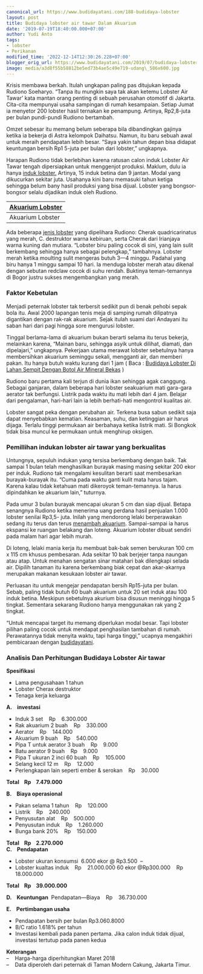 ```yaml
---
canonical_url: https://www.budidayatani.com/188-budidaya-lobster
layout: post
title: Budidaya lobster air tawar Dalam Akuarium
date: '2019-07-19T18:40:00.000+07:00'
author: Yudi Anto
tags:
- lobster
- Perikanan
modified_time: '2022-12-14T12:30:26.228+07:00'
blogger_orig_url: https://www.budidayatani.com/2019/07/budidaya-lobster-air-tawar-dalam.html
image: media/a3d8f55b58812be5ed73b4ae5c49e719-udang\_586x600.jpg
---
```

Krisis membawa berkah. Itulah ungkapan paling pas ditujukan kepada Rudiono Soeharyo. “Tanpa itu mungkin saya tak akan ketemu Lobster Air Tawar’ kata mantan orang penting di sebuah perusahan otomotif di Jakarta. Cita-cita mempunyai usaha sampingan di rumah kesampaian. Setiap Jumat ia menyetor 200 lobster hasil ternakan ke penampung. Artinya, Rp2,8-juta per bulan pundi-pundi Rudiono bertambah.

Omzet sebesar itu memang belum seberapa bila dibandingkan gajinya ketika ia bekerja di Astra kelompok Daihatsu. Namun, itu baru sebuah awal untuk meraih pendapatan lebih besar. “Saya yakin tahun depan bisa didapat keuntungan bersih Rp1 5-juta per bulan dari lobster,” ungkapnya.

Harapan Rudiono tidak berlebihan karena ratusan calon induk Lobster Air Tawar tengah dipersiapkan untuk menggenjot produksi. Maklum, dulu ia hanya [induk lobster.](https://www.budidayatani.com/search/label/lobster) Artinya, 15 induk betina dan 9 jantan. Modal yang dikucurkan sekitar juta. Usahanya kini baru memasuki tahun ketiga sehingga belum bany hasil produksi yang bisa dijual. Lobster yang bongsor-bongsor selalu dijadikan induk oleh Rudiono.



| [Akuarium Lobster](https://i0.wp.com/1.bp.blogspot.com/-cvBGT_XwkbU/XTGqcoTKRRI/AAAAAAAADEQ/_alBZy3J9cghcSMC5BvTNt2O0UomYNNegCLcBGAs/s1600/udang_586x600.jpg?ssl=1) |
| --- |
| Akuarium Lobster |

Ada beberapa [jenis lobster](https://www.budidayatani.com/2019/07/jenis-lobster-air-tawar-yang.html) yang dipelihara Rudiono: Cherak quadricarinatus yang merah, C. destruktor warna kebiruan, serta Cherak dari Irianjaya warna kuning dan mutiara. “Lobster biru paling cocok di sini, yang lain sulit berkembang sehingga hanya sebagai pelengkap,” tambahnya. Lobster merah ketika moulting sulit mengeras butuh 3—4 minggu. Padahal yang biru hanya 1 minggu sampai 10 hari. Ia menduga lobster merah atau dikenal dengan sebutan redclaw cocok di suhu rendah. Buktinya teman-temannya di Bogor justru sukses mengembangkan yang merah.

### Faktor Kebetulan

Menjadi peternak lobster tak terbersit sedikit pun di benak pehobi sepak bola itu. Awal 2000 lapangan tenis meja di samping rumah dilipatnya digantikan dengan rak-rak akuarium. Sejak itulah suami dari Andayani itu saban hari dari pagi hingga sore mengurusi lobster.

Tinggal berlama-lama di akuarium bukan berarti selama itu terus bekerja, melainkan karena, “Mainan baru, sehingga asyik untuk dilihat, diamati, dan dipelajari,” ungkapnya. Pekerjaan utama merawat lobster sebetulnya hanya membersihkan akuarium seminggu sekali, mengganti air, dan memberi pakan. Itu hanya butuh waktu kurang dari 1 jam ( Baca : [Budidaya Lobster Di Lahan Sempit Dengan Botol Air Mineral Bekas](https://www.budidayatani.com/2019/06/budidaya-lobster-di-lahan-sempit-dengan.html) )

Rudiono baru pertama kali terjun di dunia ikan sehingga agak canggung. Sebagai ganjaran, dalam beberapa hari lobster seakuarium mati gara-gara aerator tak berfungsi. Listrik pada waktu itu mati lebih dari 4 jam. Belajar dari pengalaman, hari-hari lain ia lebih berhati-hati mengontrol kualitas air.

Lobster sangat peka dengan perubahan air. Terkena busa sabun sedikit saja dapat menyebabkan kematian. Keasaman, suhu, dan ketinggian air harus dijaga. Terlalu tinggi permukaan air berbahaya ketika listrik mati. Si Bongkok tidak bisa muncul ke permukaan untuk menghirup oksigen.

### Pemillihan indukan lobster air tawar yang berkualitas

Untungnya, sepuluh indukan yang tersisa berkembang dengan baik. Tak sampai 1 bulan telah menghasilkan burayak masing masing sekitar 200 ekor per induk. Rudiono tak mengalami kesulitan berarti saat membesarkan burayak-burayak itu. “Cuma pada waktu ganti kulit mata harus tajam. Karena kalau tidak ketahuan mati dikeroyok teman-temannya. Ia harus dipindahkan ke akuarium lain,” tuturnya.

Pada umur 3 bulan burayak mencapai ukuran 5 cm dan siap dijual. Betapa senangnya Rudiono ketika menerima uang perdana hasil penjualan 1.000 lobster senilai Rp3,5- juta. Inilah yang mendorong lelaki berperawakan sedang itu terus dan terus [menambah akuarium](https://www.budidayatani.com/2019/07/budidaya-lobster-dengan-akuarium-modal.html). Sampai-sampai ia harus ekspansi ke ruangan belakang dan loteng. Akuarium lobster dibuat sendiri pada malam hari agar lebih murah.

Di loteng, lelaki mania kerja itu membuat bak-bak semen berukuran 100 cm x 115 cm khusus pembesaran. Ada sekitar 10 bak berjejer tanpa naungan atau atap. Untuk menahan sengatan sinar matahari bak dilengkapi selada air. Dipilih tanaman itu karena berkembang biak cepat dan akar-akarnya merupakan makanan kesukaan lobster air tawar.

Perluasan itu untuk mengejar pendapatan bersih Rp15-juta per bulan. Sebab, paling tidak butuh 60 buah akuarium untuk 20 set induk atau 100 induk betina. Meskipun sebetulnya akurium bisa disusun meninggi hingga 5 tingkat. Sementara sekarang Rudiono hanya menggunakan rak yang 2 tingkat.

“Untuk mencapai target itu memang diperlukan modal besar. Tapi lobster pilihan paling cocok untuk mendapat penghasilan tambahan di rumah. Perawatannya tidak menyita waktu, tapi harga tinggi,” ucapnya mengakhiri pembicaraan dengan [budidayatani](https://www.budidayatani.com/).

### Analisis Dan Perhitungan Budidaya Lobster Air tawar

**Spesifikasi**

* Lama pengusahaan 1 tahun
* Lobster Cherax destruktor
* Tenaga kerja keluarga

**A.    investasi** 

* Induk 3 set    Rp    6.300.000
* Rak akuarium 2 buah    Rp    330.000
* Aerator    Rp    144.000
* Akuarium 9 buah    Rp    540.000
* Pipa T untuk aerator 3 buah    Rp    9.000
* Batu aerator 9 buah    Rp    9.000
* Pipa T ukuran 2 inci 60 buah    Rp    105.000
* Selang kecil 12 m    Rp    12.000
* Perlengkapan lain seperti ember & serokan    Rp    30.000

**Total    Rp    7.479.000**

**B.    Biaya operasional**

* Pakan selama 1 tahun    Rp    120.000
* Listrik    Rp    240.000
* Penyusutan alat    Rp    500.000
* Penyusutan induk    Rp    1.260.000
* Bunga bank 20%    Rp    150.000

**Total    Rp    2.270.000**  
 **C.    Pendapatan** 

* Lobster ukuran konsumsi  6.000 ekor @ Rp3.500  –
* Lobster kualtas induk    Rp    21.000.000 60 ekor @Rp300.000    Rp    18.000.000

**Total    Rp    39.000.000**

**D.    Keuntungan**  Pendapatan—Biaya    Rp    36.730.000

**E.    Pertimbangan usaha** 

* Pendapatan bersih per bulan Rp3.060.8000
* B/C ratio 1.618% per tahun
* Investasi kembali pada panen pertama. Jika calon induk tidak dijual, investasi tertutup pada panen kedua

**Keterangan**   
–    Harga-harga diperhitungkan Maret 2018  
–    Data diperoleh dari peternak di Taman Modern Cakung, Jakarta Timur.

